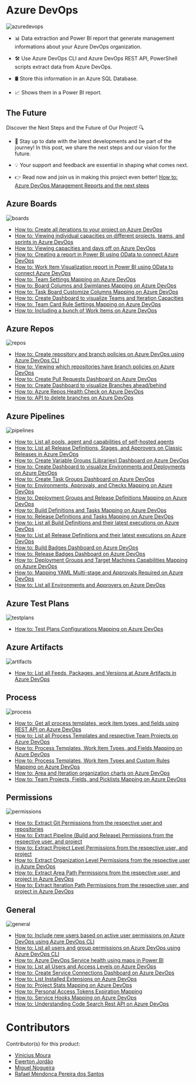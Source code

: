 # Azure DevOps 
![azuredevops](./images/AzureDevOps.png) 

* 📊 Data extraction and Power BI report that generate management informations about your Azure DevOps organization.

* 🛠️ Use Azure DevOps CLI and Azure DevOps REST API, PowerShell scripts extract data from Azure DevOps.

* 🛢️ Store this information in an Azure SQL Database.

* 📈 Shows them in a Power BI report.

## The Future

Discover the Next Steps and the Future of Our Project! 🔍

* 📢 Stay up to date with the latest developments and be part of the journey! In this post, we share the next steps and our vision for the future.

* 💡 Your support and feedback are essential in shaping what comes next.

* 👉 Read now and join us in making this project even better! [How to: Azure DevOps Management Reports and the next steps](https://vinijmoura.medium.com/how-to-azure-devops-management-reports-and-the-next-steps-16e0a85e6042)

## Azure Boards 
![boards](./images/Boards.png) 
* [How to: Create all iterations to your project on Azure DevOps](https://vinijmoura.medium.com/how-to-create-all-iterations-to-your-project-on-azure-devops-cedadb045705)
* [How to: Viewing individual capacities on different projects, teams, and sprints in Azure DevOps](https://vinijmoura.medium.com/how-to-viewing-individual-capacities-on-different-projects-teams-and-sprints-in-azure-devops-d369c6f14155)
* [How to: Viewing capacities and days off on Azure DevOps](https://vinijmoura.medium.com/how-to-viewing-capacities-and-days-off-on-azure-devops-6f870348d0ff)
* [How to: Creating a report in Power BI using OData to connect Azure DevOps](https://vinijmoura.medium.com/how-to-creating-a-report-in-power-bi-using-odata-to-connect-azure-devops-6090549f5f23)
* [How to: Work Item Visualization report in Power BI using OData to connect Azure DevOps](https://vinijmoura.medium.com/how-to-work-item-visualization-report-in-power-bi-using-odata-to-connect-azure-devops-505afcc9a99a)
* [How to: Team Settings Mapping on Azure DevOps](https://vinijmoura.medium.com/how-to-team-settings-mapping-on-azure-devops-ee609d217a3a)
* [How to: Board Columns and Swimlanes Mapping on Azure DevOps](https://vinijmoura.medium.com/how-to-board-columns-and-swimlanes-mapping-on-azure-devops-bd7fbf94e43f)
* [How to: Task Board Customize Columns Mapping on Azure DevOps](https://vinijmoura.medium.com/how-to-task-board-customize-columns-mapping-on-azure-devops-58adc07baca0)
* [How to: Create Dashboard to visualize Teams and Iteration Capacities](https://vinijmoura.medium.com/how-to-create-dashboard-to-visualize-teams-and-iteration-capacities-2a8edfe2efc3)
* [How to: Team Card Rule Settings Mapping on Azure DevOps](https://vinijmoura.medium.com/how-to-team-card-rule-settings-mapping-on-azure-devops-badd97c69865)
* [How to: Including a bunch of Work Items on Azure DevOps](https://vinijmoura.medium.com/how-to-including-a-bunch-of-work-items-on-azure-devops-8a508132a14)

## Azure Repos
![repos](./images/Repos.png) 
* [How to: Create repository and branch policies on Azure DevOps using Azure DevOps CLI](https://vinijmoura.medium.com/how-to-create-repository-and-branch-policies-on-azure-devops-using-azure-devops-cli-1186e179fa9b)
*  [How to: Viewing which repositories have branch policies on Azure DevOps](https://vinijmoura.medium.com/how-to-viewing-which-repositories-have-branch-policies-on-azure-devops-c9bfb370401e)
*  [How to: Create Pull Requests Dashboard on Azure DevOps](https://vinijmoura.medium.com/how-to-create-pull-requests-dashboard-on-azure-devops-ff3befad1000)
*  [How to: Create Dashboard to visualize Branches ahead/behind](https://vinijmoura.medium.com/how-to-create-dashboard-to-visualize-branches-ahead-behind-6154cad4308d)
*  [How to: Azure Repos Health Check on Azure DevOps](https://vinijmoura.medium.com/how-to-azure-repos-health-check-on-azure-devops-5b0322c7295c)
*  [How to: API to delete branches on Azure DevOps](https://vinijmoura.medium.com/how-to-api-to-delete-branches-on-azure-devops-52b0463a015f)
   

## Azure Pipelines
![pipelines](./images/Pipelines.png) 
* [How to: List all pools, agent and capabilities of self-hosted agents](https://vinijmoura.medium.com/how-to-list-all-pools-agent-and-capabilities-of-self-hosted-agents-6f66bbe46aa0) 
* [How to: List all Release Definitions, Stages, and Approvers on Classic Releases in Azure DevOps](https://vinijmoura.medium.com/how-to-list-all-release-definitions-stages-and-approvers-on-classic-releases-in-azure-devops-733bdabb7a5f)
* [How to: Create Variable Groups (Libraries) Dashboard on Azure DevOps](https://vinijmoura.medium.com/how-to-create-variable-groups-libraries-dashboard-on-azure-devops-4d73ca0529f2)
* [How to: Create Dashboard to visualize Environments and Deployments on Azure DevOps](https://vinijmoura.medium.com/how-to-create-dashboard-to-visualize-environments-and-deployments-on-azure-devops-319ddb1614f4)
* [How to: Create Task Groups Dashboard on Azure DevOps](https://vinijmoura.medium.com/how-to-create-task-groups-dashboard-on-azure-devops-a4a388d2426d)
* [How to: Environments, Approvals, and Checks Mapping on Azure DevOps](https://vinijmoura.medium.com/how-to-environments-approvals-and-checks-mapping-on-azure-devops-5ac481f7c838)
* [How to: Deployment Groups and Release Definitions Mapping on Azure DevOps](https://vinijmoura.medium.com/how-to-deployment-groups-and-release-definitions-mapping-on-azure-devops-5da07ae19f7d)
* [How to: Build Definitions and Tasks Mapping on Azure DevOps](https://vinijmoura.medium.com/how-to-build-definitions-and-tasks-mapping-on-azure-devops-ec3297bfe7d4)
* [How to: Release Definitions and Tasks Mapping on Azure DevOps](https://vinijmoura.medium.com/how-to-release-definitions-and-tasks-mapping-on-azure-devops-8cca2bd3ef16)
* [How to: List all Build Definitions and their latest executions on Azure DevOps](https://vinijmoura.medium.com/how-to-list-all-build-definitions-and-their-last-executions-3f590db35ceb)
* [How to: List all Release Definitions and their latest executions on Azure DevOps](https://vinijmoura.medium.com/how-to-list-all-release-definitions-and-their-latest-executions-on-azure-devops-3d637a6a256e)
* [How to: Build Badges Dashboard on Azure DevOps](https://vinijmoura.medium.com/how-to-build-badges-dashboard-on-azure-devops-90dcabb79c79)
* [How to: Release Badges Dashboard on Azure DevOps](https://vinijmoura.medium.com/how-to-release-badges-dashboard-on-azure-devops-be54f7871d2d)
* [How to: Deployment Groups and Target Machines Capabilities Mapping on Azure DevOps](https://vinijmoura.medium.com/how-to-deployment-groups-and-target-machines-capabilities-mapping-on-azure-devops-96d689b3c581)
* [How to: Mapping YAML Multi-stage and Approvals Required on Azure DevOps](https://vinijmoura.medium.com/how-to-mapping-yaml-multi-stage-and-approvals-required-on-azure-devops-a967bab4a72b)
* [How to: List all Environments and Approvers on Azure DevOps](https://vinijmoura.medium.com/how-to-list-all-environments-and-approvers-on-azure-devops-f9ffaa0d5a75)
   
## Azure Test Plans
![testplans](./images/TestPlans.png) 
* [How to: Test Plans Configurations Mapping on Azure DevOps](https://vinijmoura.medium.com/how-to-test-plans-configurations-mapping-on-azure-devops-b6bc8445a727)

## Azure Artifacts
![artifacts](./images/Artifacts.png) 
* [How to: List all Feeds, Packages, and Versions at Azure Artifacts in Azure DevOps](https://vinijmoura.medium.com/how-to-list-all-feeds-packages-and-versions-at-azure-artifacts-in-azure-devops-ce511001d9f7)
      
## Process
![process](./images/Process.png) 
* [How to: Get all process templates, work item types, and fields using REST API on Azure DevOps](https://vinijmoura.medium.com/how-to-get-all-process-templates-work-item-types-and-fields-using-rest-api-on-azure-devops-95b4efcca3a4)
* [How to: List all Process Templates and respective Team Projects on Azure DevOps](https://vinijmoura.medium.com/how-to-list-all-process-templates-and-respective-team-projects-on-azure-devops-1a2177ef0ba1)
* [How to: Process Templates, Work Item Types, and Fields Mapping on Azure DevOps](https://vinijmoura.medium.com/how-to-process-templates-work-item-types-and-fields-mapping-on-azure-devops-dc03ea31debe)
* [How to: Process Templates, Work Item Types and Custom Rules Mapping on Azure DevOps](https://vinijmoura.medium.com/how-to-process-templates-work-item-types-and-custom-rules-mapping-on-azure-devops-a36a2e91b88d)
* [How to: Area and Iteration organization charts on Azure DevOps](https://vinijmoura.medium.com/how-to-area-and-iteration-organization-charts-on-azure-devops-8a52dd79480f)
* [How to: Team Projects, Fields, and Picklists Mapping on Azure DevOps](https://vinijmoura.medium.com/how-to-team-projects-fields-and-picklists-mapping-on-azure-devops-ae010ff3cdfa)
     
## Permissions
![permissions](./images/Permissions.png) 
* [How to: Extract Git Permissions from the respective user and repositories](https://vinijmoura.medium.com/how-to-extract-git-permissions-from-the-respective-user-and-repositories-1f439b9e4181)
* [How to: Extract Pipeline (Build and Release) Permissions from the respective user, and project](https://vinijmoura.medium.com/how-to-extract-pipeline-build-and-release-permissions-from-the-respective-user-and-project-dd83163b232d)
* [How to: Extract Project Level Permissions from the respective user, and project](https://vinijmoura.medium.com/how-to-extract-project-level-permissions-from-the-respective-user-and-project-5f4c30df03ee)
* [How to: Extract Organization Level Permissions from the respective user in Azure DevOps](https://vinijmoura.medium.com/how-to-extract-organization-level-permissions-from-the-respective-user-in-azure-devops-c93d9df6c855)
* [How to: Extract Area Path Permissions from the respective user, and project in Azure DevOps](https://vinijmoura.medium.com/how-to-extract-area-path-permissions-from-the-respective-user-and-project-in-azure-devops-e0d4fda33d9a)
* [How to: Extract Iteration Path Permissions from the respective user, and project in Azure DevOps](https://vinijmoura.medium.com/how-to-extract-iteration-path-permissions-from-the-respective-user-and-project-in-azure-devops-660bcc5e55e0)
     
## General
![general](./images/General.png) 
* [How to: Include new users based on active user permissions on Azure DevOps using Azure DevOps CLI](https://vinijmoura.medium.com/how-to-include-new-users-based-on-active-user-permissions-on-azure-devops-using-azure-devops-cli-255e927d8370)
* [How to: List all users and group permissions on Azure DevOps using Azure DevOps CLI](https://vinijmoura.medium.com/how-to-list-all-users-and-group-permissions-on-azure-devops-using-azure-devops-cli-54f73a20a4c7)
* [How to: Azure DevOps Service health using maps in Power BI](https://vinijmoura.medium.com/how-to-azure-devops-service-health-using-maps-in-power-bi-711bb7c657c2)
* [How to: List all Users and Access Levels on Azure DevOps](https://vinijmoura.medium.com/how-to-list-all-users-access-levels-on-azure-devops-b98593bb123c)
* [How to: Create Service Connections Dashboard on Azure DevOps](https://vinijmoura.medium.com/how-to-create-service-connections-dashboard-on-azure-devops-9708045ceba8)
* [How to: List Installed Extensions on Azure DevOps](https://vinijmoura.medium.com/how-to-list-installed-extensions-on-azure-devops-7ee7b7f8725)
* [How to: Project Stats Mapping on Azure DevOps](https://vinijmoura.medium.com/how-to-project-stats-mapping-on-azure-devops-63ca0f0d4ca)
* [How to: Personal Access Tokens Expiration Mapping](https://vinijmoura.medium.com/how-to-personal-access-tokens-expiration-mapping-5630e5db1f99)
* [How to: Service Hooks Mapping on Azure DevOps](https://vinijmoura.medium.com/how-to-service-hooks-mapping-on-azure-devops-f8275160af20)
* [How to: Understanding Code Search Rest API on Azure DevOps](https://vinijmoura.medium.com/how-to-understanding-code-search-rest-api-on-azure-devops-34f29d725c73)

# Contributors
Contributor(s) for this product:
* [Vinicius Moura](https://github.com/vinijmoura)
* [Ewerton Jordão](https://github.com/EwertonJordao)
* [Miguel Nogueira](https://github.com/Miigg)
* [Rafael Mendonça Pereira dos Santos](https://github.com/rafaelmpsantos)
